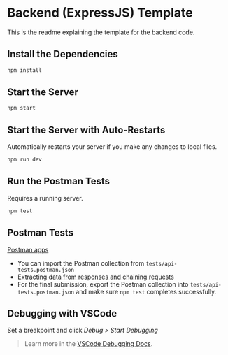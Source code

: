 # Backend (ExpressJS) Template

This is the readme explaining the template for the backend code.

## Install the Dependencies

```bash
npm install
```

## Start the Server

```bash
npm start
```

## Start the Server with Auto-Restarts

Automatically restarts your server if you make any changes to local files.

```bash
npm run dev
```

## Run the Postman Tests

Requires a running server.

```bash
npm test
```

## Postman Tests

[Postman apps](https://www.getpostman.com/apps)

* You can import the Postman collection from `tests/api-tests.postman.json`
* [Extracting data from responses and chaining requests](http://blog.getpostman.com/2014/01/27/extracting-data-from-responses-and-chaining-requests/)
* For the final submission, export the Postman collection into `tests/api-tests.postman.json` and make sure `npm test` completes successfully.

## Debugging with VSCode

Set a breakpoint and click *Debug > Start Debugging*

> Learn more in the [VSCode Debugging Docs](https://code.visualstudio.com/docs/editor/debugging).
